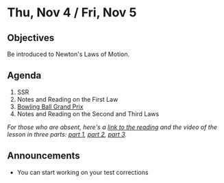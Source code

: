 Thu, Nov 4 / Fri, Nov 5
=====================  
  
Objectives  
------------  
Be introduced to Newton's Laws of Motion.  
  
Agenda    
---------    

1. SSR
2. Notes and Reading on the First Law
3. [Bowling Ball Grand Prix][gp]
4. Notes and Reading on the Second and Third Laws

*For those who are absent, here's a [link to the reading][r] and the video of the lesson in three parts: [part 1][p1], [part 2][p2], [part 3][p3].*

Announcements 
 -------------  
- You can start working on your test corrections

[gp]: https://avon.schoology.com/assignment/5433745351/
[r]: https://avon.schoology.com/course/5138386942/materials/gp/5433754567
[p1]: https://youtu.be/lQyI4lYilRE
[p2]: https://youtu.be/I1evVoTEZqU
[p3]: https://youtu.be/N2R-OGa47eM
<!--stackedit_data:
eyJoaXN0b3J5IjpbLTE3NTU5Nzk5OTEsLTE2MDczMTcxNjcsLT
E4NjMxNzI5NzksMTE3NTg2OTUyMiw1NDY1NzA5NDEsLTEzNjc1
MjQ3NjYsMTgzNDYwODg1NywyMTQxNjc0ODIzLDc4NDAxODcyLD
U3NjY5MTA3MywtMTM2MzI2Nzc2MywtMjE0NjY1MjExNiwxNDU3
MDkzNDIyLC0yMDEyOTAwMzU1LC0xNDY2OTc2NiwtOTg2NjkzNz
k3LC0yMDA0NzA1MDk4LC0xNzc2Nzg3OTM3LC0zNDQzMjY5NTks
MjA0MzczMjM4MV19
-->